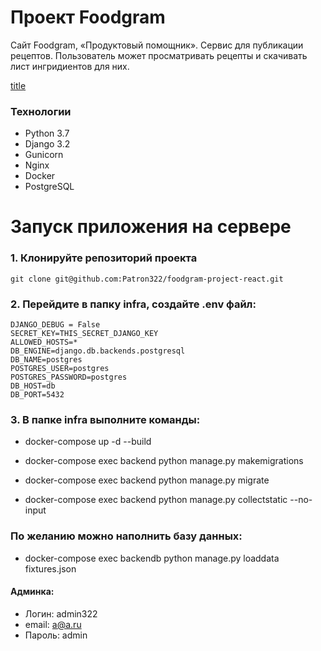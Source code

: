 # Проект Foodgram
Сайт Foodgram, «Продуктовый помощник».
Сервис для публикации рецептов. Пользователь может просматривать рецепты и скачивать лист ингридиентов для них.

[title](http://51.250.110.250)

### Технологии
- Python 3.7
- Django 3.2
 - Gunicorn
 - Nginx
 - Docker
 - PostgreSQL

# Запуск приложения на сервере
### 1. Клонируйте репозиторий проекта
```
git clone git@github.com:Patron322/foodgram-project-react.git
```
### 2. Перейдите в папку infra, создайте .env файл:

    DJANGO_DEBUG = False
    SECRET_KEY=THIS_SECRET_DJANGO_KEY
    ALLOWED_HOSTS=*
    DB_ENGINE=django.db.backends.postgresql
    DB_NAME=postgres
    POSTGRES_USER=postgres
    POSTGRES_PASSWORD=postgres
    DB_HOST=db
    DB_PORT=5432
   
### 3. В папке infra выполните команды:

- docker-compose up -d --build

- docker-compose exec backend python manage.py makemigrations

- docker-compose exec backend python manage.py migrate

- docker-compose exec backend python manage.py collectstatic --no-input

### По желанию можно наполнить базу данных:

- docker-compose exec backendb python manage.py loaddata fixtures.json

#### Админка:

- Логин: admin322
- email: a@a.ru
- Пароль: admin